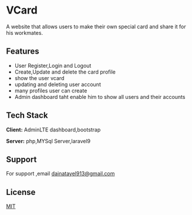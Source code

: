 
# VCard

A website that allows users to make their own special card and share it for his workmates.

## Features

- User Register,Login and Logout 
- Create,Update and delete the card profile
- show the user vcard
- updating and deleting user account
- many profiles user can create
- Admin dashboard taht enable him to show all users and their accounts


## Tech Stack

**Client:** AdminLTE dashboard,bootstrap

**Server:** php,MYSql Server,laravel9


## Support

For support ,email dainatayel913@gmail.com

## License

[MIT](https://choosealicense.com/licenses/mit/)


